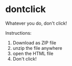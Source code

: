 # dontclick
Whatever you do, don't click!

Instructions:

1. Download as ZIP file
2. unzip the file anywhere
3. open the HTML file
4. Don't click!

